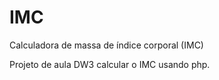 # IMC
Calculadora de massa de índice corporal (IMC)

Projeto de aula DW3 calcular o IMC usando php.
